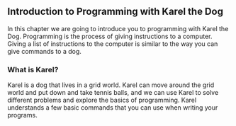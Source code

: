 ## Introduction to Programming with Karel the Dog 

In this chapter we are going to introduce you to programming with Karel the Dog. Programming is the process of
giving instructions to a computer. Giving a list of instructions to the computer is similar to the way you can give commands to a dog. 

### What is Karel?

Karel is a dog that lives in a grid world. Karel can move around the grid world and put down and take tennis balls,
and we can use Karel to solve different problems and explore the basics of programming. Karel understands a few basic commands that you can use when writing your programs.


